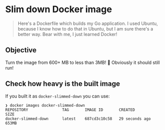 # Slim down Docker image
> Here's a Dockerfile which builds my Go application. I used Ubuntu, because I know how to do that in Ubuntu, but I am sure there's a better way. Bear with me, I just learned Docker!

## Objective
Turn the image from 600+ MB to less than 3MB! 👀 Obviously it should still run!

## Check how heavy is the built image
If you built it as `docker-slimmed-down` you can use:
```plaintext
❯ docker images docker-slimmed-down
REPOSITORY               TAG       IMAGE ID       CREATED          SIZE
docker-slimmed-down      latest    687cd3c10c58   29 seconds ago   653MB
```